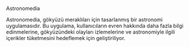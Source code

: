 Astronomedia

Astronomedia, gökyüzü meraklıları için tasarlanmış bir astronomi uygulamasıdır. Bu uygulama, kullanıcıların evren hakkında daha fazla bilgi edinmelerine, gökyüzündeki olayları izlemelerine ve astronomiyle ilgili içerikler tüketmesini hedeflemek için geliştiriliyor.

